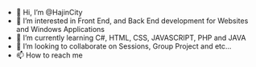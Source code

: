 - 👋 Hi, I’m @HajinCity
- 👀 I’m interested in Front End, and Back End development for Websites and Windows Applications  
- 🌱 I’m currently learning C#, HTML, CSS, JAVASCRIPT, PHP and JAVA
- 💞️ I’m looking to collaborate on Sessions, Group Project and etc...
- 📫 How to reach me 

<!---
HajinCity/HajinCity is a ✨ special ✨ repository because its `README.md` (this file) appears on your GitHub profile.
You can click the Preview link to take a look at your changes.
--->
